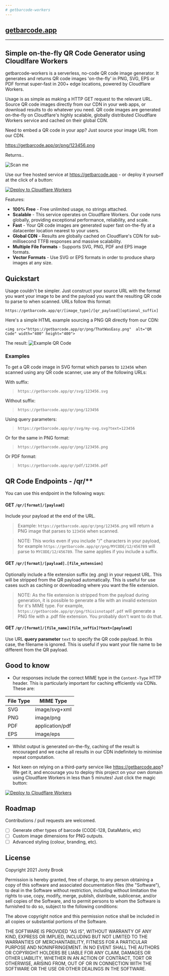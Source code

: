 ```yaml
---
# getbarcode-workers
---
```


## [getbarcode.app](https://getbarcode.app)

---

## Simple on-the-fly QR Code Generator using Cloudlfare Workers

getbarcode-workers is a serverless, no-code QR code image generator. It generates and returns QR code images 'on-the-fly' in PNG, SVG, EPS or PDF format super-fast in 200+ edge locations, powered by Cloudflare Workers.

Usage is as simple as making a HTTP GET request to the relevant URL. Source QR code images directly from our CDN in your web apps, or download results to do whatever you need. QR code images are generated on-the-fly on Cloudflare's highly scalable, globally distributed Cloudflare Workers service and cached on their global CDN.

Need to embed a QR code in your app? Just source your image URL from our CDN.

https://getbarcode.app/qr/png/123456.png

Returns..

![Scan me](https://getbarcode.app/qr/png/123456.png)

Use our free hosted service at https://getbarcode.app - or deploy it yourself at the click of a button:

[![Deploy  to Cloudflare Workers](https://deploy.workers.cloudflare.com/button)](https://deploy.workers.cloudflare.com/?url=https://github.com/jontybrook/getbarcode-workers)

Features:

- **100% Free** - Free unlimited usage, no strings attached.
- **Scalable** - This service operates on Cloudflare Workers. Our code runs globally, providing exceptional performance, reliability, and scale.
- **Fast** - Your QR code images are generated super fast on-the-fly at a datacenter location nearest to your users.
- **Global CDN** - Results are globally cached on Cloudflare's CDN for sub-millisecond TTFB responses and massive scalability.
- **Multiple File Formats** - Supports SVG, PNG, PDF and EPS image formats.
- **Vector Formats** - Use SVG or EPS formats in order to produce sharp images at any size.

## Quickstart

Usage couldn't be simpler. Just construct your source URL with the format you want your image to be and the payload you want the resulting QR code to parse to when scanned. URLs follow this format:

    https://getbarcode.app/qr/[image_type]/[qr_payload][optional_suffix]

Here's a simple HTML example sourcing a PNG QR directly from our CDN:

    <img src="https://getbarcode.app/qr/png/ThatWasEasy.png"  alt="QR Code" width="400" height="400">

The result:
![Example QR Code](https://getbarcode.app/qr/png/ThatWasEasy.png)

### Examples

To get a QR code image in SVG format which parses to `123456` when scanned using any QR code scanner, use any of the following URLs:

With suffix:

> `https://getbarcode.app/qr/svg/123456.svg`

Without suffix:

> `https://getbarcode.app/qr/png/123456`

Using query parameters:

> `https://getbarcode.app/qr/svg/my-svg.svg?text=123456`

Or for the same in PNG format:

> `https://getbarcode.app/qr/png/123456.png`

Or PDF format:

> `https://getbarcode.app/qr/pdf/123456.pdf`

## QR Code Endpoints - /qr/\*\*

You can use this endpoint in the following ways:

#### GET `/qr/[format]/[payload]`

Include your payload at the end of the URL.

> Example: `https://getbarcode.app/qr/png/123456.png` will return a PNG image that parses to `123456` when scanned.

> NOTE: This works even if you include "/" characters in your payload, for example `https://getbarcode.app/qr/png/MYCODE/12/456789` will parse to `MYCODE/12/456789`. The same applies if you include a suffix.

#### GET `/qr/[format]/[payload].[file_extension]`

Optionally include a file extension suffix (eg .png) in your request URL. This will be stripped from the QR payload automatically. This is useful for use cases such as caching or downloading where you want the file extension.

> NOTE: As the file extension is stripped from the payload during generation, it is possible to generate a file with an invalid extension for it's MIME type. For example, `https://getbarcode.app/qr/png/thisisnotapdf.pdf` will generate a PNG file with a .pdf file extension. You probably don't want to do that.

#### GET `/qr/[format]/[file_name][file_suffix]?text=[payload]`

Use URL **query parameter** `text` to specify the QR code payload. In this case, the filename is ignored. This is useful if you want your file name to be different from the QR payload.

## Good to know

- Our responses include the correct MIME type in the `Content-Type` HTTP header. This is particularly important for caching efficiently via CDNs. These are:

| File Type | MIME Type       |
| --------- | --------------- |
| SVG       | image/svg+xml   |
| PNG       | image/png       |
| PDF       | application/pdf |
| EPS       | image/eps       |

- Whilst output is generated on-the-fly, caching of the result is encouraged and we cache all results in our CDN indefinitely to minimise repeat computation.

- Not keen on relying on a third-party service like https://getbarcode.app? We get it, and encourage you to deploy this project on your own domain using Cloudflare Workers in less than 5 minutes! Just click the magic button:

[![Deploy  to Cloudflare Workers](https://deploy.workers.cloudflare.com/button)](https://deploy.workers.cloudflare.com/?url=https://github.com/jontybrook/getbarcode-workers)

## Roadmap

Contributions / pull requests are welcomed.

- [ ] Generate other types of barcode (CODE-128, DataMatrix, etc)
- [ ] Custom image dimensions for PNG outputs.
- [ ] Advanced styling (colour, branding, etc).

## License

Copyright 2021 Jonty Brook

Permission is hereby granted, free of charge, to any person obtaining a copy of this software and associated documentation files (the "Software"), to deal in the Software without restriction, including without limitation the rights to use, copy, modify, merge, publish, distribute, sublicense, and/or sell copies of the Software, and to permit persons to whom the Software is furnished to do so, subject to the following conditions:

The above copyright notice and this permission notice shall be included in all copies or substantial portions of the Software.

THE SOFTWARE IS PROVIDED "AS IS", WITHOUT WARRANTY OF ANY KIND, EXPRESS OR IMPLIED, INCLUDING BUT NOT LIMITED TO THE WARRANTIES OF MERCHANTABILITY, FITNESS FOR A PARTICULAR PURPOSE AND NONINFRINGEMENT. IN NO EVENT SHALL THE AUTHORS OR COPYRIGHT HOLDERS BE LIABLE FOR ANY CLAIM, DAMAGES OR OTHER LIABILITY, WHETHER IN AN ACTION OF CONTRACT, TORT OR OTHERWISE, ARISING FROM, OUT OF OR IN CONNECTION WITH THE SOFTWARE OR THE USE OR OTHER DEALINGS IN THE SOFTWARE.
